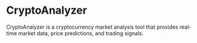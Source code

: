 # CryptoAnalyzer
CryptoAnalyzer is a cryptocurrency market analysis tool that provides real-time market data, price predictions, and trading signals.
